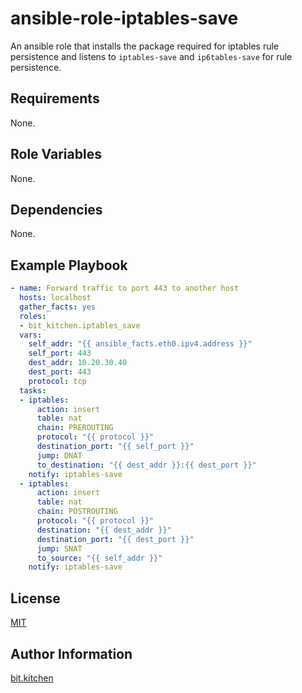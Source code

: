 ansible-role-iptables-save
==========================

An ansible role that installs the package required for iptables rule persistence and listens to `iptables-save` and `ip6tables-save` for rule persistence.

Requirements
------------

None.

Role Variables
--------------

None.

Dependencies
------------

None.

Example Playbook
----------------

```yml
- name: Forward traffic to port 443 to another host
  hosts: localhost
  gather_facts: yes
  roles:
  - bit_kitchen.iptables_save
  vars:
    self_addr: "{{ ansible_facts.eth0.ipv4.address }}"
    self_port: 443
    dest_addr: 10.20.30.40
    dest_port: 443
    protocol: tcp
  tasks:
  - iptables:
      action: insert
      table: nat
      chain: PREROUTING
      protocol: "{{ protocol }}"
      destination_port: "{{ self_port }}"
      jump: DNAT
      to_destination: "{{ dest_addr }}:{{ dest_port }}"
    notify: iptables-save
  - iptables:
      action: insert
      table: nat
      chain: POSTROUTING
      protocol: "{{ protocol }}"
      destination: "{{ dest_addr }}"
      destination_port: "{{ dest_port }}"
      jump: SNAT
      to_source: "{{ self_addr }}"
    notify: iptables-save
```

License
-------

[MIT](LICENSE)

Author Information
------------------

[bit.kitchen](https://github.com/bit-kitchen)

